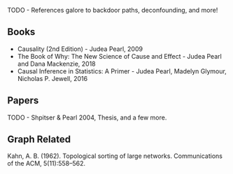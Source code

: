 TODO - References galore to backdoor paths, deconfounding, and more!

## Books

* Causality (2nd Edition) - Judea Pearl, 2009
* The Book of Why: The New Science of Cause and Effect - Judea Pearl and Dana Mackenzie, 2018
* Causal Inference in Statistics: A Primer - Judea Pearl, Madelyn Glymour, Nicholas P. Jewell, 2016

## Papers

TODO - Shpitser & Pearl 2004, Thesis, and a few more.

## Graph Related

Kahn, A. B. (1962). Topological sorting of large networks. Communications of the ACM,
5(11):558–562.
